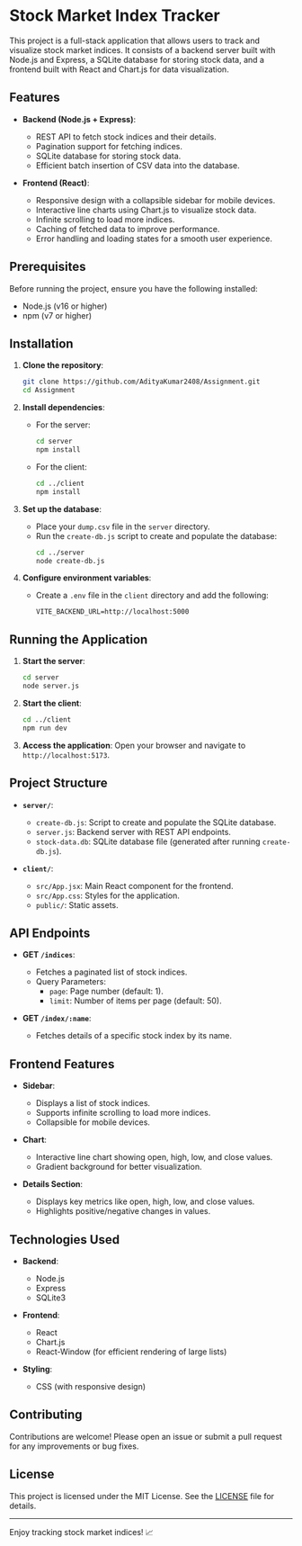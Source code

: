# Stock Market Index Tracker

This project is a full-stack application that allows users to track and visualize stock market indices. It consists of a backend server built with Node.js and Express, a SQLite database for storing stock data, and a frontend built with React and Chart.js for data visualization.

## Features

- **Backend (Node.js + Express)**:
  - REST API to fetch stock indices and their details.
  - Pagination support for fetching indices.
  - SQLite database for storing stock data.
  - Efficient batch insertion of CSV data into the database.

- **Frontend (React)**:
  - Responsive design with a collapsible sidebar for mobile devices.
  - Interactive line charts using Chart.js to visualize stock data.
  - Infinite scrolling to load more indices.
  - Caching of fetched data to improve performance.
  - Error handling and loading states for a smooth user experience.

## Prerequisites

Before running the project, ensure you have the following installed:

- Node.js (v16 or higher)
- npm (v7 or higher)

## Installation

1. **Clone the repository**:
   ```bash
   git clone https://github.com/AdityaKumar2408/Assignment.git
   cd Assignment
   ```

2. **Install dependencies**:
   - For the server:
     ```bash
     cd server
     npm install
     ```
   - For the client:
     ```bash
     cd ../client
     npm install
     ```

3. **Set up the database**:
   - Place your `dump.csv` file in the `server` directory.
   - Run the `create-db.js` script to create and populate the database:
     ```bash
     cd ../server
     node create-db.js
     ```

4. **Configure environment variables**:
   - Create a `.env` file in the `client` directory and add the following:
     ```env
     VITE_BACKEND_URL=http://localhost:5000
     ```

## Running the Application

1. **Start the server**:
   ```bash
   cd server
   node server.js
   ```

2. **Start the client**:
   ```bash
   cd ../client
   npm run dev
   ```

3. **Access the application**:
   Open your browser and navigate to `http://localhost:5173`.

## Project Structure

- **`server/`**:
  - `create-db.js`: Script to create and populate the SQLite database.
  - `server.js`: Backend server with REST API endpoints.
  - `stock-data.db`: SQLite database file (generated after running `create-db.js`).

- **`client/`**:
  - `src/App.jsx`: Main React component for the frontend.
  - `src/App.css`: Styles for the application.
  - `public/`: Static assets.

## API Endpoints

- **GET `/indices`**:
  - Fetches a paginated list of stock indices.
  - Query Parameters:
    - `page`: Page number (default: 1).
    - `limit`: Number of items per page (default: 50).

- **GET `/index/:name`**:
  - Fetches details of a specific stock index by its name.

## Frontend Features

- **Sidebar**:
  - Displays a list of stock indices.
  - Supports infinite scrolling to load more indices.
  - Collapsible for mobile devices.

- **Chart**:
  - Interactive line chart showing open, high, low, and close values.
  - Gradient background for better visualization.

- **Details Section**:
  - Displays key metrics like open, high, low, and close values.
  - Highlights positive/negative changes in values.

## Technologies Used

- **Backend**:
  - Node.js
  - Express
  - SQLite3

- **Frontend**:
  - React
  - Chart.js
  - React-Window (for efficient rendering of large lists)

- **Styling**:
  - CSS (with responsive design)

## Contributing

Contributions are welcome! Please open an issue or submit a pull request for any improvements or bug fixes.

## License

This project is licensed under the MIT License. See the [LICENSE](./LICENSE) file for details.

---

Enjoy tracking stock market indices! 📈
